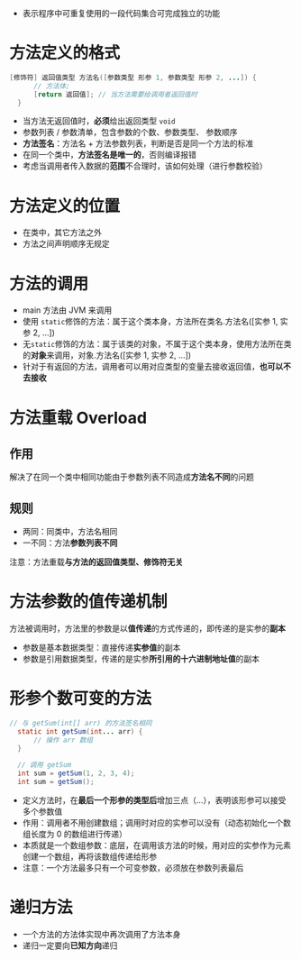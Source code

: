  *  表示程序中可重复使用的一段代码集合可完成独立的功能

# 方法定义的格式 #

``````````java
[修饰符] 返回值类型 方法名([参数类型 形参 1, 参数类型 形参 2, ...]) { 
      // 方法体; 
      [return 返回值]; // 当方法需要给调用者返回值时 
  }
``````````

 *  当方法无返回值时，**必须**给出返回类型 `void`
 *  参数列表 / 参数清单，包含参数的个数、参数类型、 参数顺序
 *  **方法签名**：方法名 + 方法参数列表，判断是否是同一个方法的标准
 *  在同一个类中，**方法签名是唯一的**，否则编译报错
 *  考虑当调用者传入数据的**范围**不合理时，该如何处理（进行参数校验）

# 方法定义的位置 #

 *  在类中，其它方法之外
 *  方法之间声明顺序无规定

# 方法的调用 #

 *  main 方法由 JVM 来调用
 *  使用 `static`修饰的方法：属于这个类本身，方法所在类名.方法名(\[实参 1, 实参 2, …\])
 *  无`static`修饰的方法：属于该类的对象，不属于这个类本身，使用方法所在类的**对象**来调用，对象.方法名(\[实参 1, 实参 2, …\])
 *  针对于有返回的方法，调用者可以用对应类型的变量去接收返回值，**也可以不去接收**

# 方法重载 Overload #

## 作用 ##

解决了在同一个类中相同功能由于参数列表不同造成**方法名不同**的问题

## 规则 ##

 *  两同：同类中，方法名相同
 *  一不同：方法**参数列表不同**

注意：方法重载**与方法的返回值类型、修饰符无关**

# 方法参数的值传递机制 #

方法被调用时，方法里的参数是以**值传递**的方式传递的，即传递的是实参的**副本**

 *  参数是基本数据类型：直接传递**实参值**的副本
 *  参数是引用数据类型，传递的是实参**所引用的十六进制地址值**的副本

# 形参个数可变的方法 #

``````````java
// 与 getSum(int[] arr) 的方法签名相同 
  static int getSum(int... arr) { 
      // 操作 arr 数组 
  } 
  
  // 调用 getSum 
  int sum = getSum(1, 2, 3, 4); 
  int sum = getSum();
``````````

 *  定义方法时，在**最后一个形参的类型后**增加三点（…），表明该形参可以接受多个参数值
 *  作用：调用者不用创建数组；调用时对应的实参可以没有（动态初始化一个数组长度为 0 的数组进行传递）
 *  本质就是一个数组参数：底层，在调用该方法的时候，用对应的实参作为元素创建一个数组，再将该数组传递给形参
 *  注意：一个方法最多只有一个可变参数，必须放在参数列表最后

# 递归方法 #

 *  一个方法的方法体实现中再次调用了方法本身
 *  递归一定要向**已知方向**递归